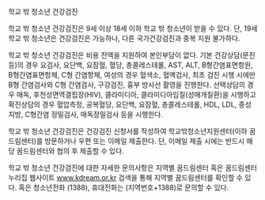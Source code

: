 학교 밖 청소년 건강검진


학교 밖 청소년 건강검진은 9세 이상 18세 이하 학교 밖 청소년이 받을 수 있다. 단, 19세 학교 밖 청소년은 건강검진은 가능하나, 다른 국가건강검진과 중복 지원 불가하다.


학교 밖 청소년 건강검진은 비용 전액을 지원하여 본인부담이 없다. 기본 건강상담(문진 등)의 경우 요검사, 요단백, 요잠혈, 혈당, 총콜레스테롤, AST, ALT, B형간염표면항원, B형간염표면항체, C형 간염항체, 여성의 경우 혈색소, 혈액검사, 최초 검진 시행 시에만 B형 간염검사와 C형 간염검사, 구강검진, 흉부 방사선 촬영을 진행한다. 선택상담의 경우 매독, 후천성면역결핍장(HIV), 클라미디아, 클라미디아임질(성매개질환)을 시행하고 확진상담의 경우 혈압측정, 공복혈당, 요단백, 요잠혈, 총콜레스테롤, HDL, LDL, 중성지방, C형간염 정밀검사, 매독정밀검사 등을 시행한다.


학교 밖 청소년 건강검진은 건강검진 신청서를 작성하여 학교밖청소년지원센터(이하 꿈드림센터)를 방문하거나 우편 또는 이메일 제출한다. 단, 이메일 제출 시에는 반드시 해당 꿈드림센터와 협의 후 제출할 수 있다.


학교 밖 청소년 건강검진에 대한 자세한 문의사항은 지역별 꿈드림센터 혹은 꿈드림센터 누리집 웹사이트 www.kdream.or.kr 검색을 통해 지역별 꿈드림센터를 확인할 수 있다. 혹은 청소년전화 (1388), 휴대전화는 (지역번호+1388)로 문의할 수 있다.